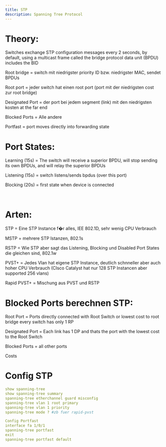 ```yaml
---
title: STP
description: Spanning Tree Protocol
---
```


# Theory:

Switches exchange STP configuration messages every 2 seconds, by default, using a multicast frame called the bridge protocol data unit (BPDU) includes the BID

Root bridge = switch mit niedrigster priority ID bzw. niedrigster MAC, sendet BPDUs

Root port = jeder switch hat einen root port (port mit der niedrigsten cost zur root bridge)

Designated Port = der port bei jedem segment (link) mit den niedrigsten kosten at the far end

Blocked Ports = Alle andere

Portfast = port moves directly into forwarding state 

<markdown-image src="stp/1.PNG" alt="Alt text"></markdown-image>

# Port States:
Learning (15s) = The switch will receive a superior BPDU, will stop sending its own BPDUs, and will relay the superior BPDUs

Listening (15s) = switch listens/sends bpdus (over this port)

Blocking (20s) = first state when device is connected 

</br>

# Arten:
STP = Eine STP Instance f�r alles, IEE 802.1D, sehr wenig CPU Verbrauch

MSTP = mehrere STP Istanzen, 802.1s

RSTP = Wie STP aber sagt das Listening, Blocking und Disabled Port States die gleichen sind, 802.1w

PVST+ = Jedes Vlan hat eigene STP Instance, deutlich schnneller aber auch hoher CPU Verbrauch (CIsco Catalyst hat nur 128 STP Instancen aber supported 256 vlans)

Rapid PVST+ = Mischung aus PVST und RSTP 

<markdown-image src="stp/2.PNG" alt="Alt text"></markdown-image>

# Blocked Ports berechnen STP:
Root Port = Ports directly connected with Root Switch or lowest cost to root bridge every switch has only 1 RP

Designated Port = Each link has 1 DP and thats the port with the lowest cost to the Root Switch

Blocked Ports = all other ports 

<markdown-image src="stp/3.PNG" alt="Alt text"></markdown-image>

Costs

<markdown-image src="stp/4.PNG" alt="Alt text"></markdown-image>


# Config STP
```yaml
show spanning-tree
show spanning-tree summary
spanning-tree etherchannel guard misconfig
spanning-tree vlan 1 root primary
spanning-tree vlan 1 priority
spanning-tree mode ? #zb fuer rapid-pvst

Config Portfast
interface fa 1/0/1
spanning-tree portfast
exit
spanning-tree portfast default 
```